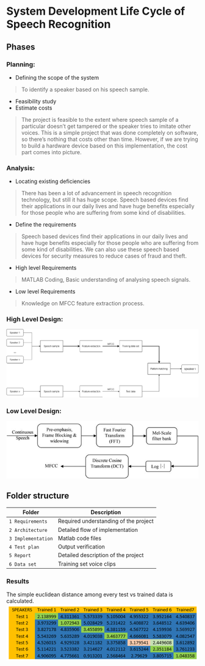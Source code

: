 # System Development Life Cycle of Speech Recognition
## Phases
### Planning:
* Defining the scope of the system
> To identify a speaker based on his speech sample.
* Feasibility study
* Estimate costs
> The project is feasible to the extent where speech sample of a particular doesn’t get tampered or the speaker tries to imitate other voices.
> This is a simple project that was done completely on software, so there’s nothing that costs other than time.
> However, if we are trying to build a hardware device based on this implementation, the cost part comes into picture.

### Analysis:
* Locating existing deficiencies
> There has been a lot of advancement in speech recognition technology, but still it has huge scope.
> Speech based devices find their applications in our daily lives and have huge benefits especially for those people who are suffering from some kind of disabilities.
* Define the requirements
> Speech based devices find their applications in our daily lives and have huge benefits especially for those people who are suffering from some kind of disabilities.
> We can also use these speech based devices for security measures to reduce cases of fraud and theft.
* High level Requirements
> MATLAB Coding, Basic understanding of analysing speech signals.
* Low level Requirements
> Knowledge on MFCC feature extraction process.

### High Level Design:
![](https://github.com/T-Rahul/LTTS-Mini_project/blob/main/2%20Architecture/High%20level%20system%20diagram.png)

### Low Level Design:
![](https://github.com/T-Rahul/LTTS-Mini_project/blob/main/2%20Architecture/System%20low%20level%20diagram.png)

## Folder structure
| Folder | Description |
| ------ | ----------- |
| `1 Requirements` | Required understanding of the project |
| `2 Architecture` | Detailed flow of implementation |
| `3 Implementation` | Matlab code files |
| `4 Test plan` | Output verification |
| `5 Report` | Detailed description of the project |
| `6 Data set` | Training set voice clips |


### Results
The simple euclidean distance among every test vs trained data is calculated.
![](https://github.com/T-Rahul/LTTS-Mini_project/blob/main/7%20Others/Result.png)
